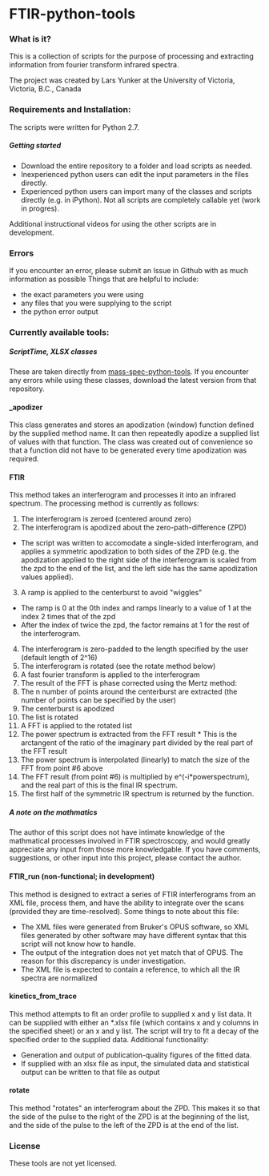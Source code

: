 # FTIR-python-tools

### What is it?
This is a collection of scripts for the purpose of processing and extracting information from fourier transform infrared spectra. 

The project was created by Lars Yunker at the University of Victoria, Victoria, B.C., Canada

### Requirements and Installation:
The scripts were written for Python 2.7.

##### Getting started
* Download the entire repository to a folder and load scripts as needed. 
* Inexperienced python users can edit the input parameters in the files directly. 
* Experienced python users can import many of the classes and scripts directly (e.g. in iPython). Not all scripts are completely callable yet (work in progres). 

Additional instructional videos for using the other scripts are in development.

### Errors
If you encounter an error, please submit an Issue in Github with as much information as possible
Things that are helpful to include:
* the exact parameters you were using
* any files that you were supplying to the script
* the python error output

### Currently available tools:
##### ScriptTime, XLSX classes
These are taken directly from [mass-spec-python-tools](https://github.com/larsyunker/mass-spec-python-tools "mass-spec-python-tools"). If you encounter any errors while using these classes, download the latest version from that repository. 

#### _apodizer
This class generates and stores an apodization (window) function defined by the supplied method name. It can then repeatedly apodize a supplied list of values with that function. The class was created out of convenience so that a function did not have to be generated every time apodization was required. 

#### FTIR
This method takes an interferogram and processes it into an infrared spectrum. The processing method is currently as follows:
1. The interferogram is zeroed (centered around zero)
2. The interferogram is apodized about the zero-path-difference (ZPD)
* The script was written to accomodate a single-sided interferogram, and applies a symmetric apodization to both sides of the ZPD (e.g. the apodization applied to the right side of the interferogram is scaled from the zpd to the end of the list, and the left side has the same apodization values applied).
3. A ramp is applied to the centerburst to avoid "wiggles"
* The ramp is 0 at the 0th index and ramps linearly to a value of 1 at the index 2 times that of the zpd
* After the index of twice the zpd, the factor remains at 1 for the rest of the interferogram.
4. The interferogram is zero-padded to the length specified by the user (default length of 2^16)
5. The interferogram is rotated (see the rotate method below)
6. A fast fourier transform is applied to the interferogram
7. The result of the FFT is phase corrected using the Mertz method:
  1. The n number of points around the centerburst are extracted (the number of points can be specified by the user)
  2. The centerburst is apodized
  3. The list is rotated
  4. A FFT is applied to the rotated list
  5. The power spectrum is extracted from the FFT result
    * This is the arctangent of the ratio of the imaginary part divided by the real part of the FFT result
  6. The power spectrum is interpolated (linearly) to match the size of the FFT from point #6 above
  7. The FFT result (from point #6) is multiplied by e^(-i*powerspectrum), and the real part of this is the final IR spectrum.
8. The first half of the symmetric IR spectrum is returned by the function.

##### A note on the mathmatics
The author of this script does not have intimate knowledge of the mathmatical processes involved in FTIR spectroscopy, and would greatly appreciate any input from those more knowledgable. If you have comments, suggestions, or other input into this project, please contact the author. 

#### FTIR_run (non-functional; in development)
This method is designed to extract a series of FTIR interferograms from an XML file, process them, and have the ability to integrate over the scans (provided they are time-resolved). Some things to note about this file:
  * The XML files were generated from Bruker's OPUS software, so XML files generated by other software may have different syntax that this script will not know how to handle. 
  * The output of the integration does not yet match that of OPUS. The reason for this discrepancy is under investigation. 
  * The XML file is expected to contain a reference, to which all the IR spectra are normalized

#### kinetics_from_trace
This method attempts to fit an order profile to supplied x and y list data. It can be supplied with either an *.xlsx file (which contains x and y columns in the specified sheet) or an x and y list. The script will try to fit a decay of the specified order to the supplied data. Additional functionality: 
  * Generation and output of publication-quality figures of the fitted data. 
  * If supplied with an xlsx file as input, the simulated data and statistical output can be written to that file as output

#### rotate
This method "rotates" an interferogram about the ZPD. This makes it so that the side of the pulse to the right of the ZPD is at the beginning of the list, and the side of the pulse to the left of the ZPD is at the end of the list. 

### License
These tools are not yet licensed. 